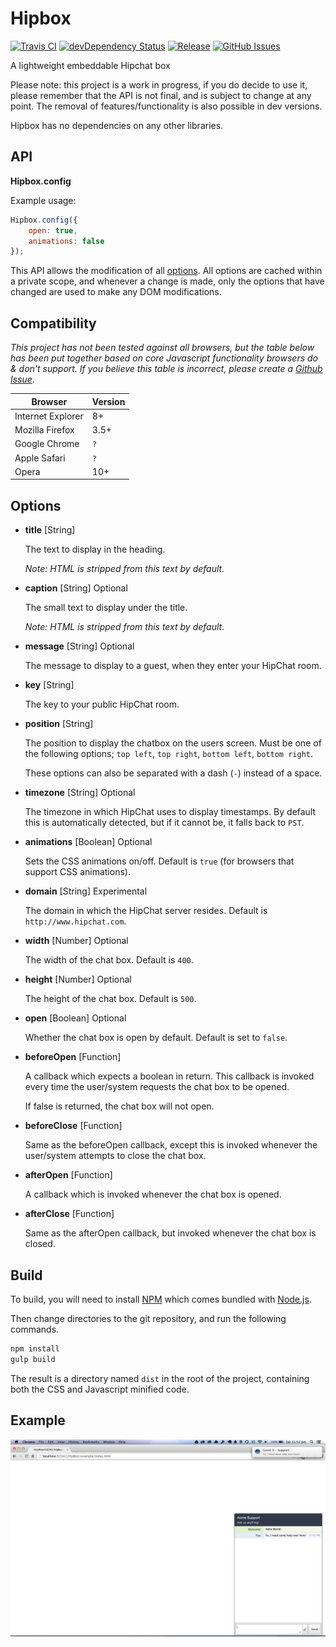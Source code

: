 # Hipbox

[![Travis CI](https://travis-ci.org/iampseudo/hipbox.svg)](https://travis-ci.org/iampseudo/hipbox)
[![devDependency Status](https://david-dm.org/iampseudo/hipbox/dev-status.svg)](https://david-dm.org/iampseudo/hipbox#info=devDependencies)
[![Release](http://img.shields.io/github/release/iampseudo/hipbox.svg)](https://github.com/iampseudo/hipbox)
[![GitHub Issues](http://img.shields.io/github/issues/iampseudo/hipbox.svg)](https://github.com/iampseudo/hipbox/issues)

A lightweight embeddable Hipchat box

Please note: this project is a work in progress, if you do decide to use it, please remember that the API is not final, and is subject to change at any point. The removal of features/functionality is also possible in dev versions.

Hipbox has no dependencies on any other libraries.

## API

**Hipbox.config**

Example usage:

```javascript
Hipbox.config({
    open: true,
    animations: false
});
```

This API allows the modification of all [options](#options). All options are cached within a private scope, and whenever a change is made, only the options that have changed are used to make any DOM modifications.

## Compatibility

*This project has not been tested against all browsers, but the table below has been put together based on core Javascript functionality browsers do & don't support. If you believe this table is incorrect, please create a [Github Issue](https://github.com/iampseudo/hipbox/issues).*

| Browser           | Version |
| ----------------- | ------- |
| Internet Explorer | 8+      |
| Mozilla Firefox   | 3.5+    |
| Google Chrome     | `?`     |
| Apple Safari      | `?`     |
| Opera             | 10+     |

## Options

- **title** [String]

  The text to display in the heading.

  *Note: HTML is stripped from this text by default.*

- **caption** [String] Optional

  The small text to display under the title.

  *Note: HTML is stripped from this text by default.*

- **message** [String] Optional

  The message to display to a guest, when they enter your HipChat room.

- **key** [String]

  The key to your public HipChat room.

- **position** [String]

  The position to display the chatbox on the users screen. Must be one of the following options; `top left`, `top right`, `bottom left`, `bottom right`.

  These options can also be separated with a dash (`-`) instead of a space.

- **timezone** [String] Optional

  The timezone in which HipChat uses to display timestamps. By default this is automatically detected, but if it cannot be, it falls back to `PST`.

- **animations** [Boolean] Optional

  Sets the CSS animations on/off. Default is `true` (for browsers that support CSS animations).

- **domain** [String] Experimental

  The domain in which the HipChat server resides. Default is `http://www.hipchat.com`.

- **width** [Number] Optional

  The width of the chat box. Default is `400`.

- **height** [Number] Optional

  The height of the chat box. Default is `500`.

- **open** [Boolean] Optional

  Whether the chat box is open by default. Default is set to `false`.

- **beforeOpen** [Function]

  A callback which expects a boolean in return. This callback is invoked every time the user/system requests the chat box to be opened.

  If false is returned, the chat box will not open.

- **beforeClose** [Function]

  Same as the beforeOpen callback, except this is invoked whenever the user/system attempts to close the chat box.

- **afterOpen** [Function]

  A callback which is invoked whenever the chat box is opened.

- **afterClose** [Function]

  Same as the afterOpen callback, but invoked whenever the chat box is closed.

## Build

To build, you will need to install [NPM](https://www.npmjs.org/) which comes bundled with [Node.js](http://nodejs.org/download/).

Then change directories to the git repository, and run the following commands.

```bash
npm install
gulp build
```

The result is a directory named `dist` in the root of the project, containing both the CSS and Javascript minified code.

## Example

![Example Screenshot](https://raw.githubusercontent.com/iampseudo/hipbox/master/example/screenshot.png)